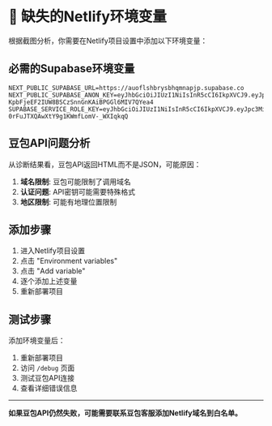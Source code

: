 # 🚨 缺失的Netlify环境变量

根据截图分析，你需要在Netlify项目设置中添加以下环境变量：

## 必需的Supabase环境变量

```
NEXT_PUBLIC_SUPABASE_URL=https://auoflshbrysbhqmnapjp.supabase.co
NEXT_PUBLIC_SUPABASE_ANON_KEY=eyJhbGciOiJIUzI1NiIsInR5cCI6IkpXVCJ9.eyJpc3MiOiJzdXBhYmFzZSIsInJlZiI6ImF1b2Zsc2hicnlzYmhxbW5hcGpwIiwicm9sZSI6ImFub24iLCJpYXQiOjE3NTM2OTUyMjQsImV4cCI6MjA2OTI3MTIyNH0.RE-KpbFjeEF2IUW8BSCzSnnGnKAiBPGGl6MIV7QYea4
SUPABASE_SERVICE_ROLE_KEY=eyJhbGciOiJIUzI1NiIsInR5cCI6IkpXVCJ9.eyJpc3MiOiJzdXBhYmFzZSIsInJlZiI6ImF1b2Zsc2hicnlzYmhxbW5hcGpwIiwicm9sZSI6InNlcnZpY2Vfcm9sZSIsImlhdCI6MTc1MzY5NTIyNCwiZXhwIjoyMDY5MjcxMjI0fQ.3Wa3DDinp-0rFuJTXQAwXtY9g1KWmfLomV-_WXIqkqQ
```

## 豆包API问题分析

从诊断结果看，豆包API返回HTML而不是JSON，可能原因：

1. **域名限制**: 豆包可能限制了调用域名
2. **认证问题**: API密钥可能需要特殊格式
3. **地区限制**: 可能有地理位置限制

## 添加步骤

1. 进入Netlify项目设置
2. 点击 "Environment variables"  
3. 点击 "Add variable"
4. 逐个添加上述变量
5. 重新部署项目

## 测试步骤

添加环境变量后：
1. 重新部署项目
2. 访问 `/debug` 页面
3. 测试豆包API连接
4. 查看详细错误信息

---

**如果豆包API仍然失败，可能需要联系豆包客服添加Netlify域名到白名单。**